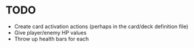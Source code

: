 # TODO

- Create card activation actions (perhaps in the card/deck definition file)
- Give player/enemy HP values
- Throw up health bars for each
